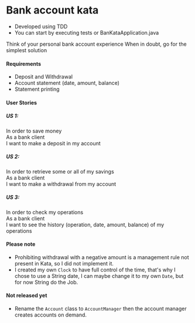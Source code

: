 # Bank account kata

- Developed using TDD   
- You can start by executing tests or BanKataApplication.java

Think of your personal bank account experience When in doubt, go for the simplest solution 
 
#### Requirements 
   
- Deposit and Withdrawal   
- Account statement (date, amount, balance)   
- Statement printing   
    
#### User Stories   

##### US 1:   
In order to save money   
As a bank client   
I want to make a deposit in my account   
   
##### US 2:   
In order to retrieve some or all of my savings   
As a bank client   
I want to make a withdrawal from my account   
   
##### US 3:   
In order to check my operations   
As a bank client   
I want to see the history (operation, date, amount, balance)  of my operations  

#### Please note
- Prohibiting withdrawal with a negative amount is a management rule not present in Kata, so I did not implement it.
- I created my own `Clock` to have full control of the time, that's why I chose to use a String date, I can maybe change it to my own `Date`, but for now String do the Job.

#### Not released yet
- Rename the `Account` class to  `AccountManager`  then the account manager creates accounts on demand. 
